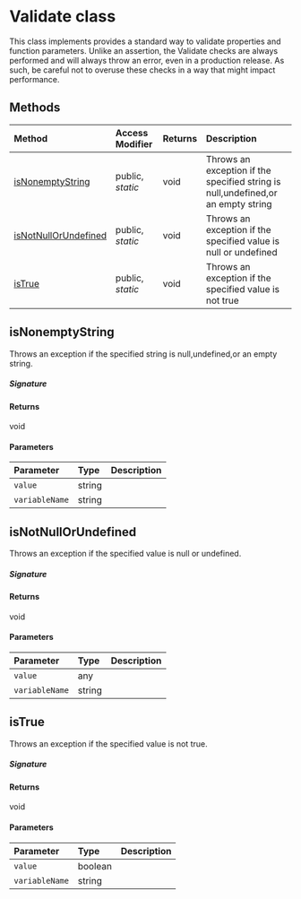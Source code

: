 # Validate class





This class implements provides a standard way to validate properties and function parameters. 
Unlike an assertion, the Validate checks are always performed and will always throw an error, 
even in a production release. As such, be careful not to overuse these checks in a way 
that might impact performance.






## Methods

| Method	   | Access Modifier | Returns	| Description|
|:-------------|:----|:-------|:-----------|
|[isNonemptyString](#isnonemptystring~p7xu9)     | public, _static_ | void | Throws an exception if the specified string is null,undefined,or an empty string |
|[isNotNullOrUndefined](#isnotnullorundefined~v0mm9)     | public, _static_ | void | Throws an exception if the specified value is null or undefined |
|[isTrue](#istrue~1ea89)     | public, _static_ | void | Throws an exception if the specified value is not true |




## isNonemptyString

Throws an exception if the specified string is null,undefined,or an empty string.

##### Signature

#### Returns
void

#### Parameters


| Parameter	   | Type    | Description |
|:-------------|:---------------|:------------|
| `value`    | string |  |
| `variableName`    | string |  |


## isNotNullOrUndefined

Throws an exception if the specified value is null or undefined.

##### Signature

#### Returns
void

#### Parameters


| Parameter	   | Type    | Description |
|:-------------|:---------------|:------------|
| `value`    | any |  |
| `variableName`    | string |  |


## isTrue

Throws an exception if the specified value is not true.

##### Signature

#### Returns
void

#### Parameters


| Parameter	   | Type    | Description |
|:-------------|:---------------|:------------|
| `value`    | boolean |  |
| `variableName`    | string |  |

